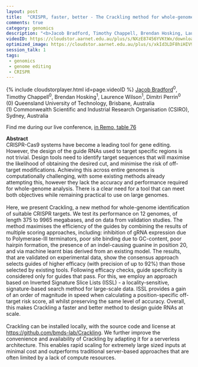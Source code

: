 ```yaml
---
layout: post
title:  "CRISPR, faster, better - The Crackling method for whole-genome target detection"
comments: true
category: genomics
description: "<b>Jacob Bradford, Timothy Chappell, Brendan Hosking, Laurence Wilson, Dimitri Perrin</b><br/>CRISPR-Cas9 systems have become a leading tool for..."
videoID: https://cloudstor.aarnet.edu.au/plus/s/NXzE87456YVKtWx/download
optimized_image: https://cloudstor.aarnet.edu.au/plus/s/xkId3LDF8hiHIV9/download
session_talk: 1
tags:
 - genomics
 - genome editing
 - CRISPR
---
```

{% include cloudstorplayer.html id=page.videoID %}
<u>Jacob Bradford</u><sup>0</sup>, Timothy Chappell<sup>0</sup>, Brendan Hosking<sup>1</sup>, Laurence Wilson<sup>1</sup>, Dimitri Perrin<sup>0</sup><br/>
\(0\) Queensland University of Technology, Brisbane, Australia<br/>
\(1\) Commonwealth Scientific and Industrial Research Organisation (CSIRO), Sydney, Australia

Find me during our live conference, [in Remo, table 76](https://remo.co)

<b>Abstract</b><br/>
CRISPR-Cas9 systems have become a leading tool for gene editing. However, the design of the guide RNAs used to target specific regions is not trivial. Design tools need to identify target sequences that will maximise the likelihood of obtaining the desired cut, and minimise the risk of off-target modifications. Achieving this across entire genomes is computationally challenging, with some existing methods already attempting this, however they lack the accuracy and performance required for whole-genome analysis. There is a clear need for a tool that can meet both objectives while remaining practical to use on large genomes.<br/><br/>Here, we present Crackling, a new method for whole-genome identification of suitable CRISPR targets. We test its performance on 12 genomes, of length 375 to 9965 megabases, and on data from validation studies. The method maximises the efficiency of the guides by combining the results of multiple scoring approaches, including: inhibition of gRNA expression due to Polymerase-III terminators, poor site binding due to GC-content, poor hairpin formation, the presence of an indel-causing guanine in position 20, and via machine learnt bias derived from an existing model. The results, that are validated on experimental data, show the consensus approach selects guides of higher efficacy \(with precision of up to 92%\) than those selected by existing tools. Following efficacy checks, guide specificity is considered only for guides that pass. For this, we employ an approach based on Inverted Signature Slice Lists \(ISSL\) - a locality-sensitive, signature-based search method for large-scale data. ISSL provides a gain of an order of magnitude in speed when calculating a position-specific off-target risk score, all whilst preserving the same level of accuracy. Overall, this makes Crackling a faster and better method to design guide RNAs at scale.<br/><br/>Crackling can be installed locally, with the source code and license at https://github.com/bmds-lab/Crackling. We further improve the convenience and availability of Crackling by adapting it for a serverless architecture. This enables rapid scaling for extremely large sized inputs at minimal cost and outperforms traditional server-based approaches that are often limited by a lack of compute resources. 
